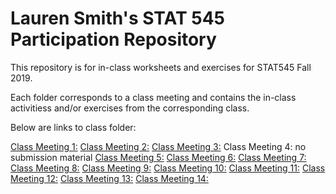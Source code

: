 # Lauren Smith's STAT 545 Participation Repository

This repository is for in-class worksheets and exercises for STAT545 Fall 2019.

Each folder corresponds to a class meeting and contains the in-class activitiess and/or exercises from the corresponding class.

Below are links to class folder:

[Class Meeting 1:](https://github.com/smithlauren/STAT545-participation/tree/master/cm001)
[Class Meeting 2:](https://github.com/smithlauren/STAT545-participation/tree/master/cm002)
[Class Meeting 3:](https://github.com/smithlauren/STAT545-participation/tree/master/cm003)
Class Meeting 4: no submission material
[Class Meeting 5:](https://github.com/smithlauren/STAT545-participation/tree/master/cm005)
[Class Meeting 6:](https://github.com/smithlauren/STAT545-participation/tree/master/cm006)
[Class Meeting 7:](https://github.com/smithlauren/STAT545-participation/tree/master/cm007)
[Class Meeting 8:](https://github.com/smithlauren/STAT545-participation/tree/master/cm008)
[Class Meeting 9:](https://github.com/smithlauren/STAT545-participation/tree/master/cm009)
[Class Meeting 10:](https://github.com/smithlauren/STAT545-participation/tree/master/cm010)
[Class Meeting 11:](https://github.com/smithlauren/STAT545-participation/tree/master/cm011_test)
[Class Meeting 12:](https://github.com/smithlauren/STAT545-participation/tree/master/cm012)
[Class Meeting 13:](https://github.com/smithlauren/STAT545-participation/tree/master/cm013)
[Class Meeting 14:](https://github.com/smithlauren/STAT545-participation/tree/master/cm014)
